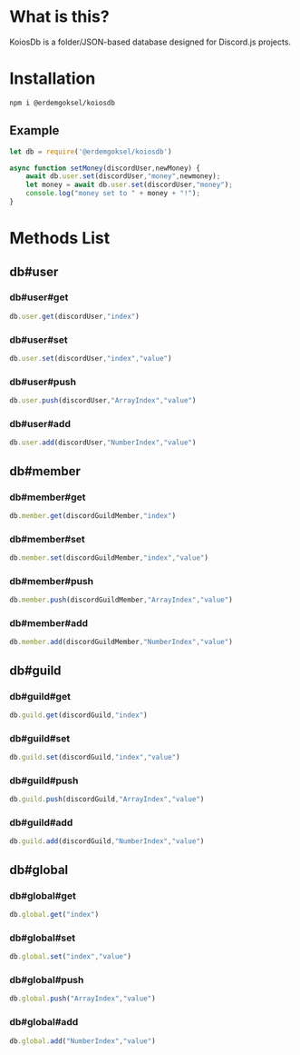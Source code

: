 # What is this?

KoiosDb is a folder/JSON-based database designed for Discord.js projects.

# Installation

`npm i @erdemgoksel/koiosdb`

## Example

```js
let db = require('@erdemgoksel/koiosdb')

async function setMoney(discordUser,newMoney) {
    await db.user.set(discordUser,"money",newmoney);
    let money = await db.user.set(discordUser,"money");
    console.log("money set to " + money + "!");
}
```

# Methods List

## db#user

### db#user#get

```js
db.user.get(discordUser,"index")
```

### db#user#set

```js
db.user.set(discordUser,"index","value")
```

### db#user#push

```js
db.user.push(discordUser,"ArrayIndex","value")
```

### db#user#add

```js
db.user.add(discordUser,"NumberIndex","value")
```

## db#member

### db#member#get

```js
db.member.get(discordGuildMember,"index")
```

### db#member#set

```js
db.member.set(discordGuildMember,"index","value")
```

### db#member#push

```js
db.member.push(discordGuildMember,"ArrayIndex","value")
```

### db#member#add

```js
db.member.add(discordGuildMember,"NumberIndex","value")
```

## db#guild

### db#guild#get

```js
db.guild.get(discordGuild,"index")
```

### db#guild#set

```js
db.guild.set(discordGuild,"index","value")
```

### db#guild#push

```js
db.guild.push(discordGuild,"ArrayIndex","value")
```

### db#guild#add

```js
db.guild.add(discordGuild,"NumberIndex","value")
```

## db#global

### db#global#get

```js
db.global.get("index")
```

### db#global#set

```js
db.global.set("index","value")
```

### db#global#push

```js
db.global.push("ArrayIndex","value")
```

### db#global#add

```js
db.global.add("NumberIndex","value")
```

